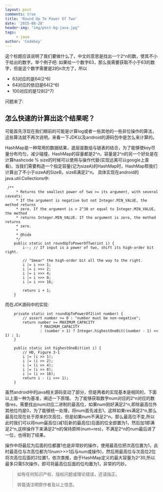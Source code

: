 ```yaml
---
layout: post
comments: true
title: 'Round Up To Power Of Two'
date: '2015-08-28'
header-img: "img/post-bg-java.jpg"
tags:
     - java
author: 'Codeboy'
---
```


这个标题应该说明了我们要做什么了，中文的意思是找出一个2^n的数，使其不小于给出的数字。举个例子吧: 如果给一个数字63，那么我需要获取不小于63的数字，但是这个数字需要是2的n次方了，所以

- 63对应的是64(2^6)
- 64对应的依旧是64(2^6)
- 100对应的是128(2^7)

问题来了:
  
## 怎么快速的计算出这个结果呢？

可能首先浮现在我们眼前的可能是计算log或者一些其他的一些非位操作的算法，这些算法就不再次说明，来看一下JDK以及android的源码包中是怎么来计算的。

HashMap是一种常用的数据结果，底层是数组与链表的结合，为了能够使key尽量分布均匀，减少碰撞，HashMap的容量都是2^n，容量是2^n的另一个好处是在计算hashcode % size的时候可以使用与操作代替(实现远离可以google上查看)，当我们需要构造一个指定容量(记为sizeA)的HashMap时，HashMap帮我们计算出了不小于sizeA的SizeB，sizeB满足2^n。
具体实现在android的java.util.Collections中:

```
 /**
     * Returns the smallest power of two >= its argument, with several caveats:
     * If the argument is negative but not Integer.MIN_VALUE, the method returns
     * zero. If the argument is > 2^30 or equal to Integer.MIN_VALUE, the method
     * returns Integer.MIN_VALUE. If the argument is zero, the method returns
     * zero.
     *
     * @hide
     */
    public static int roundUpToPowerOfTwo(int i) {
        i--; // If input is a power of two, shift its high-order bit right.

        // "Smear" the high-order bit all the way to the right.
        i |= i >>> 1;
        i |= i >>> 2;
        i |= i >>> 4;
        i |= i >>> 8;
        i |= i >>> 16;

        return i + 1;
    }
```

而在JDK源码中的实现:

```
    private static int roundUpToPowerOf2(int number) {
        // assert number >= 0 : "number must be non-negative";
        return number >= MAXIMUM_CAPACITY
                ? MAXIMUM_CAPACITY
                : (number > 1) ? Integer.highestOneBit((number - 1) << 1) : 1;
    }

    public static int highestOneBit(int i) {
        // HD, Figure 3-1
        i |= (i >> 1);
        i |= (i >> 2);
        i |= (i >> 4);
        i |= (i >> 8);
        i |= (i >> 16);
        return i - (i >>> 1);
    }
```
虽然android中的java相关源码变动了部分，但是两者的实现基本是相同的，下面以上面一种为基准，阐述一下原理。
为了能够获取数字num对应的2^n对应的数值res，需要找出num对应二进制的最高位，如果num刚好满足2^n,即除最高位外其他位均是0，为了能够统一处理，将num首先减去1，这样如果res满足2^n,那么最高位现在处于原来的次高位，但是如果num不满足2^n，那么最高位不变,所以此时我们可以将num最高位(减1后新的最高位)后面的位全部置为1，然后加1即满足2^n,这样操作下来满足2^n的保持原样(num=res)，不满足2^n的num最后进了一位，也得到了结果。

操作中将最后为后面的位都置1也是非常妙的操作，使用最高位把次高位置为1，此时最高位与次高位都为1(num>>>1后与num或操作)，然后用最高位与次高位2位将次高位后面的2位置1，依次类推，由于HashMap定义的最大容量为2^30,所以最多只需5次操作，即可将最高位后面的位均置为1，非常的巧妙。




> 如有任何知识产权、版权问题或理论错误，还请指正。
>
> 转载请注明原作者及以上信息。
